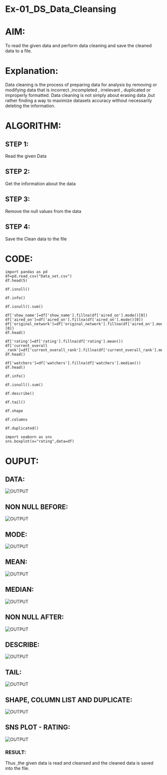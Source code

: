 # Ex-01_DS_Data_Cleansing
# AIM:
To read the given data and perform data cleaning and save the cleaned data to a file.

# Explanation:
Data cleaning is the process of preparing data for analysis by removing or modifying data that is incorrect ,incompleted , irrelevant , duplicated or improperly formatted. Data cleaning is not simply about erasing data ,but rather finding a way to maximize datasets accuracy without necessarily deleting the information.

# ALGORITHM:

## STEP 1:
Read the given Data

## STEP 2:
Get the information about the data

## STEP 3:
Remove the null values from the data

## STEP 4:
Save the Clean data to the file

# CODE:
~~~
import pandas as pd
df=pd.read_csv("Data_set.csv")
df.head(5)

df.isnull()

df.info()

df.isnull().sum()

df['show_name']=df['show_name'].fillna(df['aired_on'].mode()[0])
df['aired_on']=df['aired_on'].fillna(df['aired_on'].mode()[0])
df['original_network']=df['original_network'].fillna(df['aired_on'].mode()[0])
df.head()

df['rating']=df['rating'].fillna(df['rating'].mean())
df['current_overall _rank']=df['current_overall_rank'].fillna(df['current_overall_rank'].mean())
df.head()

df['watchers']=df['watchers'].fillna(df['watchers'].median())
df.head()

df.info()

df.isnull().sum()

df.describe()

df.tail()

df.shape

df.columns

df.duplicated()

import seaborn as sns
sns.boxplot(x="rating",data=df)

~~~
# OUPUT:

## DATA:
![OUTPUT](1.jpg)

## NON NULL BEFORE:
![OUTPUT](2.jpg)

## MODE:
![OUTPUT](3.jpg)

## MEAN:
![OUTPUT](4.jpg)

## MEDIAN:
![OUTPUT](5.jpg)

## NON NULL AFTER:
![OUTPUT](6.jpg)

## DESCRIBE:
![OUTPUT](7.jpg)

## TAIL:
![OUTPUT](8.jpg)

## SHAPE, COLUMN LIST AND DUPLICATE:
![OUTPUT](9.jpg)

## SNS PLOT - RATING:
![OUTPUT](10.jpg)

### RESULT:
Thus ,the given data is read and cleansed and the cleaned data is saved into the file.
